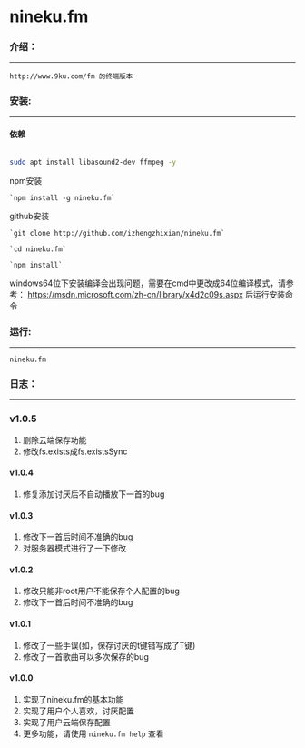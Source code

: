 nineku.fm
=================

### 介绍：

----------------------------

`http://www.9ku.com/fm 的终端版本`


### 安装:

---------------------------------------


#### 依赖

``` sh

sudo apt install libasound2-dev ffmpeg -y

```


npm安装

    `npm install -g nineku.fm`

github安装

    `git clone http://github.com/izhengzhixian/nineku.fm`

    `cd nineku.fm`

    `npm install`

windows64位下安装编译会出现问题，需要在cmd中更改成64位编译模式，请参考：
https://msdn.microsoft.com/zh-cn/library/x4d2c09s.aspx
后运行安装命令

### 运行:

---------------------------------

`nineku.fm`

### 日志：

-----------------------------

### v1.0.5
1. 删除云端保存功能
2. 修改fs.exists成fs.existsSync

#### v1.0.4
1. 修复添加讨厌后不自动播放下一首的bug

#### v1.0.3
1. 修改下一首后时间不准确的bug
2. 对服务器模式进行了一下修改

#### v1.0.2
1. 修改只能非root用户不能保存个人配置的bug
2. 修改下一首后时间不准确的bug

#### v1.0.1
1. 修改了一些手误(如，保存讨厌的t键错写成了T键)
2. 修改了一首歌曲可以多次保存的bug

#### v1.0.0
1. 实现了nineku.fm的基本功能
2. 实现了用户个人喜欢，讨厌配置
3. 实现了用户云端保存配置
4. 更多功能，请使用 `nineku.fm help` 查看
